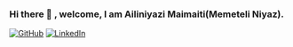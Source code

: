 ### Hi there 👋 , welcome, I am Ailiniyazi Maimaiti(Memeteli Niyaz).

<p align="left">
	<a href="https://github.com/fkcailiniyazi"><img src="https://img.shields.io/github/followers/fkcailiniyazi.svg?label=GitHub&style=social" alt="GitHub"></a>
	<a href="https://www.linkedin.com/in/ailiniyazi-maimaiti-6b4382190/"><img src="https://img.shields.io/badge/LinkedIn--_.svg?style=social&logo=linkedin" alt="LinkedIn"></a>
</p>
<!--
VISITER COUNTER ---- <a href="https://github.com/fkcailiniyazi"><img src="https://visitor-badge.glitch.me/badge?page_id=fkcailiniyazi" alt="GitHub"></a>
<p align="center">
<img align="center" src="https://github-readme-stats.vercel.app/api?username=fkcailiniyazi&show_icons=true&icon_color=278ECF&text_color=718096&bg_color=f7f7f7&hide_title=true" />
</p>
-->
<!--
**fkcailiniyazi/fkcailiniyazi** is a ✨ _special_ ✨ repository because its `README.md` (this file) appears on your GitHub profile.

Here are some ideas to get you started:

- 🔭 I’m currently working on ...
- 🌱 I’m currently learning ...
- 👯 I’m looking to collaborate on ...
- 🤔 I’m looking for help with ...
- 💬 Ask me about ...
- 📫 How to reach me: ...
- 😄 Pronouns: ...
- ⚡ Fun fact: ...
-->


<img align="right" src="https://github-readme-stats.vercel.app/api?username=fkcailiniyazi&show_icons=true&icon_color=805AD5&text_color=718096&bg_color=ffffff&hide_title=true" />


> Stay hungry, stay foolish.

